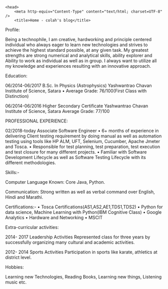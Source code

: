 <?xml version="1.0" encoding="UTF-8" ?>
<!DOCTYPE html PUBLIC "-//W3C//DTD XHTML 1.0 Strict//EN" "http://www.w3.org/TR/xhtml1/DTD/xhtml1-strict.dtd">
<html xmlns="http://www.w3.org/1999/xhtml" xml:lang="en" lang="en">

    <head>
        <meta http-equiv="Content-Type" content="text/html; charset=UTF-8" />
        <title>Home - colah's blog</title>

Profile:

Being a technophile, I am creative, hardworking and principle centered individual who always eager to learn new technologies and strives to achieve the highest standard possible, at any given task. My greatest strengths are strong numerical and analytical skills, ability explorer and Ability to work as individual as well as in group. I always want to utilize all my knowledge and experiences resulting with an innovative approach.

Education:

06/2014-06/2017       B.Sc.  In Physics (Astrophysics)
                      Yashwantrao Chavan Institute of Science, Satara
                      • Average Grade: 76/100(First Class with Distinction)

06/2014-06/2016      Higher Secondary Certificate
   		               Yashwantrao Chavan Institute of Science, Satara
                     Average Grade: 77/100
                    
PROFESSIONAL EXPERIENCE:

02/2018-today       Associate Software Engineer 
                   • 6+ months of experience in delivering Client testing requirement by doing manual as well as automation                        testing using tools like HP ALM, UFT, Selenium, Cucumber, Apache  Jmeter and Tosca.
                   • Responsible for test planning, test preparation, test execution and test closure for many different                          projects.
                   • Familiar with Software Development Lifecycle as well as Software Testing Lifecycle with its different                        methodologies.


 
Skills:-

Computer Language Known:    Core Java, Python.

Communication:              Strong written as well as verbal command over English, Hindi and Marathi.                                                                                

Certifications:- 
    • Tosca Certifications(AS1,AS2,AE1,TDS1,TDS2)
    • Python for data science, Machine Learning with Python(IBM Cognitive Class)
    • Google Analytics 
    • Hardware and Networking
    • MSCIT
    
    

Extra-curricular activities: 

2014- 2017       Leadership Activities
                 Represented class for three years by successfully organizing many cultural and academic activities.

2012- 2014       Sports Activities
                 Participation in sports like karate, athletics at district level.                                                       

Hobbies: 
 
Learning new Technologies, Reading Books, Learning new things, Listening  music etc.

                     
                     
                     
